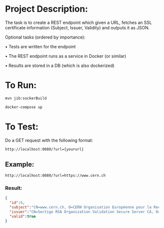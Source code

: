 # Project Description: 

The task is to create a REST endpoint which given a URL, fetches an SSL certificate information
(Subject, Issuer, Validity) and outputs it as JSON.

Optional tasks (ordered by importance):

• Tests are written for the endpoint

• The REST endpoint runs as a service in Docker (or similar)

• Results are stored in a DB (which is also dockerized)


# To Run: 

```bash
mvn jib:sockerBuild
```

```bash
docker-compose up  
```

# To Test:
Do a GET request with the following format: 
```bash
http://localhost:8080/?url={yoururl}
```

## Example:
```bash
http://localhost:8080/?url=https://www.cern.ch
```

### Result: 
```json
{ 
  "id":6, 
  "subject":"CN=www.cern.ch, O=CERN Organisation Européenne pour la Recherche Nucléaire, ST=Genève, C=CH",
  "issuer":"CN=Sectigo RSA Organization Validation Secure Server CA, O=Sectigo Limited, L=Salford, ST=Greater Manchester, C=GB",
  "valid":true
}
```

